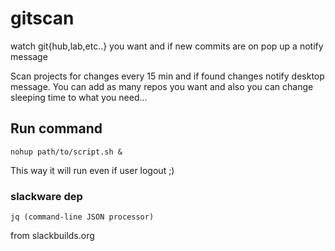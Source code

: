 # gitscan
watch git{hub,lab,etc..} you want and if new commits are on pop up a notify message

Scan  projects for changes every 15 min and if found changes notify desktop message.
You can add as many repos you want and also you can change sleeping time to what you need...

## Run command
```
nohup path/to/script.sh &
```
This way it will run even if user logout ;)

### slackware dep
```
jq (command-line JSON processor)
```
from slackbuilds.org
